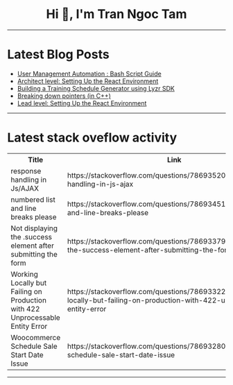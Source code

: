 <h1 align="center">Hi 👋, I'm Tran Ngoc Tam</h1>

---

# Latest Blog Posts 
<!-- BLOG-POST-LIST:START -->
- [User Management Automation : Bash Script Guide](https://dev.to/augusthottie/user-management-automation-bash-script-guide-14pl)
- [Architect level: Setting Up the React Environment](https://dev.to/david_zamoraballesteros_/architect-level-setting-up-the-react-environment-304)
- [Building a Training Schedule Generator using Lyzr SDK](https://dev.to/akshay007/building-a-training-schedule-generator-using-lyzr-sdk-1432)
- [Breaking down pointers &lpar;in C++&rpar;](https://dev.to/shafspecs/breaking-down-pointers-in-c-1ib5)
- [Lead level: Setting Up the React Environment](https://dev.to/david_zamoraballesteros_/lead-level-setting-up-the-react-environment-3ona)
<!-- BLOG-POST-LIST:END -->

---

# Latest stack oveflow activity
<table>
  <tr><th>Title</th><th>Link</th></tr>
  <!-- STACKOVERFLOW:START --><tr><td>response handling in Js/AJAX</td><td>https://stackoverflow.com/questions/78693520/response-handling-in-js-ajax</td></tr><tr><td>numbered list and line breaks please</td><td>https://stackoverflow.com/questions/78693451/numbered-list-and-line-breaks-please</td></tr><tr><td>Not displaying the .success element after submitting the form</td><td>https://stackoverflow.com/questions/78693379/not-displaying-the-success-element-after-submitting-the-form</td></tr><tr><td>Working Locally but Failing on Production with 422 Unprocessable Entity Error</td><td>https://stackoverflow.com/questions/78693322/working-locally-but-failing-on-production-with-422-unprocessable-entity-error</td></tr><tr><td>Woocommerce Schedule Sale Start Date Issue</td><td>https://stackoverflow.com/questions/78693280/woocommerce-schedule-sale-start-date-issue</td></tr><!-- STACKOVERFLOW:END -->
</table>

---


